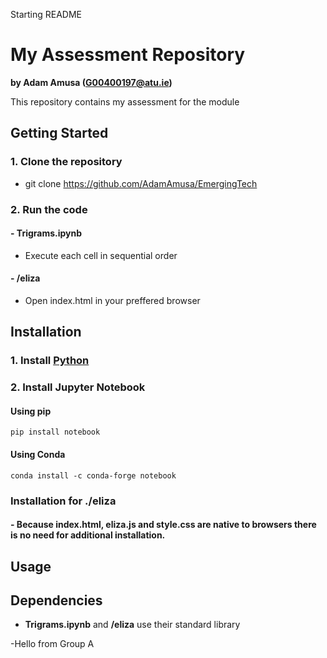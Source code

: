 Starting README

# My Assessment Repository

**by Adam Amusa (G00400197@atu.ie)**

This repository contains my assessment for the module

## Getting Started
### 1. Clone the repository
- git clone https://github.com/AdamAmusa/EmergingTech
### 2. Run the code
  #### - Trigrams.ipynb
  - Execute each cell in sequential order
  #### - /eliza
  - Open index.html in your preffered browser

## Installation
### 1. Install [Python](https://www.python.org/downloads/)
### 2. Install Jupyter Notebook
#### Using pip
    pip install notebook
#### Using Conda
    conda install -c conda-forge notebook
### Installation for ./eliza 
  #### - Because index.html, eliza.js and style.css are native to browsers there is no need for additional installation.
    

    


## Usage

## Dependencies
- **Trigrams.ipynb** and **/eliza** use their standard library


-Hello from Group A
